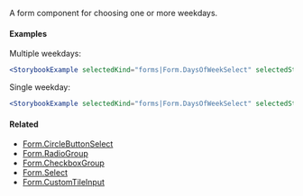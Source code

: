 A form component for choosing one or more weekdays.

#### Examples

Multiple weekdays:

```jsx noeditor
<StorybookExample selectedKind="forms|Form.DaysOfWeekSelect" selectedStory="checkbox" />
```

Single weekday:

```jsx noeditor
<StorybookExample selectedKind="forms|Form.DaysOfWeekSelect" selectedStory="radio" />
```

#### Related

- [Form.CircleButtonSelect](#!/Form.CircleButtonSelect)
- [Form.RadioGroup](#!/Form.RadioGroup)
- [Form.CheckboxGroup](#!/Form.CheckboxGroup)
- [Form.Select](#!/Form.Select)
- [Form.CustomTileInput](#!/Form.CustomTileInput)
